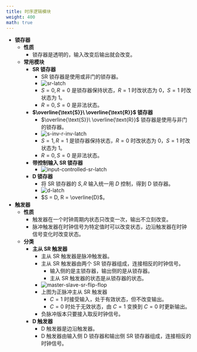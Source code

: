 ```yaml
---
title: 时序逻辑模块
weight: 400
math: true
---
```


- **锁存器**
    - **性质**
        - 锁存器是透明的，输入改变后输出就会改变。
    - **常用模块**
        - **$\text{SR}$ 锁存器**
            - $\text{SR}$ 锁存器是使用或非门的锁存器。
            - ![sr-latch](/images/by-name/sequential-module/sr-latch.jpg)
            - $S = 0, R = 0$ 是锁存器保持状态，$R = 1$ 时改状态为 $0$，$S = 1$ 时改状态为 $1$。
            - $R = 0, S = 0$ 是非法状态。
        - **$\overline{\text{S}}\ \overline{\text{R}}$ 锁存器**
            - $\overline{\text{S}}\ \overline{\text{R}}$ 锁存器是使用与非门的锁存器。
            - ![s-inv-r-inv-latch](/images/by-name/sequential-module/s-inv-r-inv-latch.jpg)
            - $S = 1, R = 1$ 是锁存器保持状态，$R = 0$ 时改状态为 $0$，$S = 1$ 时改状态为 $1$。
            - $R = 0, S = 0$ 是非法状态。
        - **带控制输入 $\text{SR}$ 锁存器**
            - ![input-controlled-sr-latch](/images/by-name/sequential-module/input-controlled-sr-latch.jpg)
        - **$\text{D}$ 锁存器**
            - 将 $\text{SR}$ 锁存器的 $S,R$ 输入统一用 $D$ 控制，得到 $\text{D}$ 锁存器。
            - ![d-latch](/images/by-name/sequential-module/d-latch.jpg)
            - $S = D, R = \overline{D}$。
- **触发器**
    - **性质**
        - 触发器在一个时钟周期内状态只改变一次，输出不立刻改变。
        - 脉冲触发器在时钟信号为特定值时可以改变状态，边沿触发器在时钟信号变化时改变状态。
    - **分类**
        - **主从 $\text{SR}$ 触发器**
            - 主从 $\text{SR}$ 触发器是脉冲触发器。
            - 主从 $\text{SR}$ 触发器由两个 $\text{SR}$ 锁存器组成，连接相反的时钟信号。
                - 输入侧的是主锁存器，输出侧的是从锁存器。
                - 主从 $\text{SR}$ 触发器的状态是从锁存器的状态。
            - ![master-slave-sr-flip-flop](/images/by-name/sequential-module/master-slave-sr-flip-flop.jpg)
            - 上图为正脉冲主从 $\text{SR}$ 触发器
                - $C = 1$ 时接受输入，处于有效状态，但不改变输出。
                - $C = 0$ 时处于无效状态，由 $C = 1$ 变换到 $C = 0$ 时更新输出。
            - 负脉冲版本只要接入取反时钟信号。
        - **$\text{D}$ 触发器**
            - $\text{D}$ 触发器是边沿触发器。
            - $\text{D}$ 触发器由输入侧 $\text{D}$ 锁存器和输出侧 $\text{SR}$ 锁存器组成，连接相反的时钟信号。
